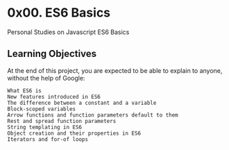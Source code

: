 # 0x00. ES6 Basics

Personal Studies on Javascript ES6 Basics

## Learning Objectives
At the end of this project, you are expected to be able to explain to anyone, without the help of Google:

	What ES6 is
	New features introduced in ES6
	The difference between a constant and a variable
	Block-scoped variables
	Arrow functions and function parameters default to them
	Rest and spread function parameters
	String templating in ES6
	Object creation and their properties in ES6
	Iterators and for-of loops

